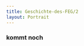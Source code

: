 ```yaml
---
title: Geschichte-des-FEG/2
layout: Portrait
---
```


<h3>
  kommt noch
</h3>
<script>
  var myObj = document.getElementById("Geschichte-des-FEG");
  myObj.className = "active";
</script>
